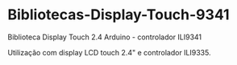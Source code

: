 # Bibliotecas-Display-Touch-9341
Biblioteca Display Touch 2.4 Arduino - controlador ILI9341

Utilização com display LCD touch 2.4" e controlador ILI9335.
